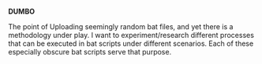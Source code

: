 <b>DUMBO</b>

The point of Uploading seemingly random bat files, and yet there is a methodology under play. I want to experiment/research different processes that can be executed in bat scripts under different scenarios. Each of these especially obscure bat scripts serve that purpose.
